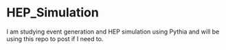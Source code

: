 # HEP_Simulation
I am studying event generation and HEP simulation using Pythia and will be using this repo to post if I need to.
